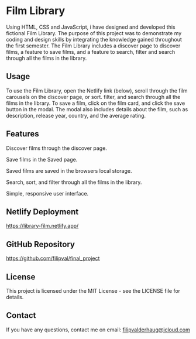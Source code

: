 # Film Library

Using HTML, CSS and JavaScript, i have designed and developed this fictional Film Library. The purpose of this project was to demonstrate my coding and design skills by
integrating the knowledge gained throughout the first semester. The Film Library includes a discover page to discover films, a feature to save films, and a feature to search, filter and search through all the films in the library.

## Usage

To use the Film Library, open the Netlify link (below), scroll through the film carousels on the discover page, or sort. filter, and search through all the films in the library. To save a film, click on the film card, and click the save button in the modal. The modal also includes details about the film, such as description, release year, country, and the average rating.

## Features

Discover films through the discover page.

Save films in the Saved page.

Saved films are saved in the browsers local storage.

Search, sort, and filter through all the films in the library.

Simple, responsive user interface.

## Netlify Deployment

https://library-film.netlify.app/

## GitHub Repository

https://github.com/filipval/final_project

## License

This project is licensed under the MIT License - see the LICENSE file for details.

## Contact

If you have any questions, contact me on email: filipvalderhaug@icloud.com
